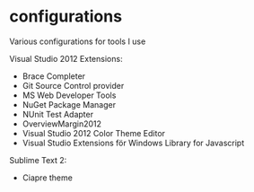 configurations
==============

Various configurations for tools I use

Visual Studio 2012 Extensions:
* Brace Completer
* Git Source Control provider
* MS Web Developer Tools
* NuGet Package Manager
* NUnit Test Adapter
* OverviewMargin2012
* Visual Studio 2012 Color Theme Editor
* Visual Studio Extensions för Windows Library for Javascript



Sublime Text 2:
* Ciapre theme
